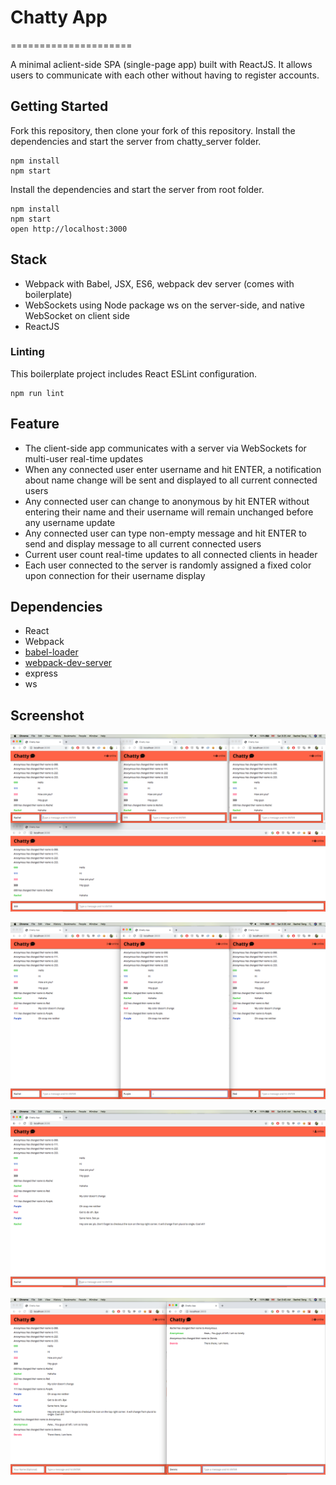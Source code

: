 # Chatty App
=====================

A minimal aclient-side SPA (single-page app) built with ReactJS. It allows users to communicate with each other without having to register accounts.

## Getting Started

Fork this repository, then clone your fork of this repository. Install the dependencies and start the server from chatty_server folder.

```
npm install
npm start
```

Install the dependencies and start the server from root folder.

```
npm install
npm start
open http://localhost:3000
```

## Stack

* Webpack with Babel, JSX, ES6, webpack dev server (comes with boilerplate)
* WebSockets using Node package ws on the server-side, and native WebSocket on client side
* ReactJS

### Linting

This boilerplate project includes React ESLint configuration.

```
npm run lint
```


## Feature

* The client-side app communicates with a server via WebSockets for multi-user real-time updates
* When any connected user enter username and hit ENTER, a notification about name change will be sent and displayed to all current connected users
* Any connected user can change to anonymous by hit ENTER without entering their name and their username will remain unchanged before any username update
* Any connected user can type non-empty message and hit ENTER to send and display message to all current connected users
* Current user count real-time updates to all connected clients in header
* Each user connected to the server is randomly assigned a fixed color upon connection for their username display

## Dependencies

* React
* Webpack
* [babel-loader](https://github.com/babel/babel-loader)
* [webpack-dev-server](https://github.com/webpack/webpack-dev-server)
* express
* ws

## Screenshot
!["Screenshot of realtime multiple users  display"](https://github.com/RachelTWQ/chatty/blob/master/screenshots/realtime-multiple-users-%20display.png)

!["Screenshot of fixed username color"](https://github.com/RachelTWQ/chatty/blob/master/screenshots/fixed-username-color.png)

!["Screenshot of user count display"](https://github.com/RachelTWQ/chatty/blob/master/screenshots/user-count-display.png)

!["Screenshot of anonymous username"](https://github.com/RachelTWQ/chatty/blob/master/screenshots/anonymous-username.png)